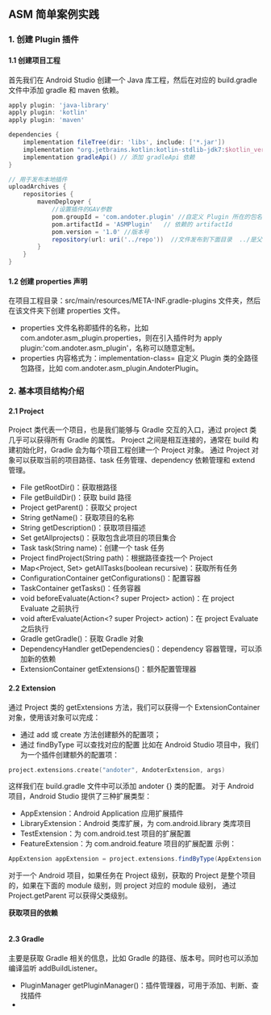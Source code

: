 ## ASM 简单案例实践

### 1. 创建 Plugin 插件
#### 1.1 创建项目工程
首先我们在 Android Studio 创建一个 Java 库工程，然后在对应的 build.gradle 文件中添加 gradle 和 maven 依赖。
```groovy
apply plugin: 'java-library'
apply plugin: 'kotlin'
apply plugin: 'maven'

dependencies {
    implementation fileTree(dir: 'libs', include: ['*.jar'])
    implementation "org.jetbrains.kotlin:kotlin-stdlib-jdk7:$kotlin_version"
    implementation gradleApi() // 添加 gradleApi 依赖
}

// 用于发布本地插件
uploadArchives {
    repositories {
        mavenDeployer {
            //设置插件的GAV参数
            pom.groupId = 'com.andoter.plugin' //自定义 Plugin 所在的包名
            pom.artifactId = 'ASMPlugin'   // 依赖的 artifactId
            pom.version = '1.0' //版本号
            repository(url: uri('../repo'))  //文件发布到下面目录  ../是父目录
        }
    }
}
```
#### 1.2 创建 properties 声明
在项目工程目录：src/main/resources/META-INF.gradle-plugins 文件夹，然后在该文件夹下创建 properties 文件。
- properties 文件名称即插件的名称，比如 com.andoter.asm_plugin.properties，则在引入插件时为 apply plugin:'com.andoter.asm_plugin'，名称可以随意定制。
- properties 内容格式为：implementation-class= 自定义 Plugin 类的全路径包路径，比如 com.andoter.asm_plugin.AndoterPlugin。

### 2. 基本项目结构介绍
#### 2.1 Project 
Project 类代表一个项目，也是我们能够与 Gradle 交互的入口，通过 project 类几乎可以获得所有 Gradle 的属性。
Project 之间是相互连接的，通常在 build 构建初始化时，Gradle 会为每个项目工程创建一个 Project 对象。
通过 Project 对象可以获取当前的项目路径、task 任务管理、dependency 依赖管理和 extend 管理。
- File getRootDir()：获取根路径
- File getBuildDir()：获取 build 路径
- Project getParent()：获取父 project
- String getName()：获取项目的名称
- String getDescription()：获取项目描述
- Set<Project> getAllprojects()：获取包含此项目的项目集合
- Task task(String name)：创建一个 task 任务
- Project findProject(String path)：根据路径查找一个 Project
- Map<Project, Set<Task>> getAllTasks(boolean recursive)：获取所有任务
- ConfigurationContainer getConfigurations()：配置容器
- TaskContainer getTasks()：任务容器
- void beforeEvaluate(Action<? super Project> action)：在 project Evaluate 之前执行
- void afterEvaluate(Action<? super Project> action)：在 project Evaluate 之后执行
- Gradle getGradle()：获取 Gradle 对象
- DependencyHandler getDependencies()：dependency 容器管理，可以添加新的依赖
- ExtensionContainer getExtensions()：额外配置管理器

#### 2.2 Extension
通过 Project 类的 getExtensions 方法，我们可以获得一个 ExtensionContainer 对象，使用该对象可以完成：
- 通过 add 或 create 方法创建额外的配置项；
- 通过 findByType 可以查找对应的配置
比如在 Android Studio 项目中，我们为一个插件创建额外的配置项：
```kotlin
project.extensions.create("andoter", AndoterExtension, args)
```
这样我们在 build.gradle 文件中可以添加 andoter {} 类的配置。
对于 Android 项目，Android Studio 提供了三种扩展类型：
- AppExtension：Android Application 应用扩展插件
- LibraryExtension：Android 类库扩展，为 com.android.library 类库项目
- TestExtension：为 com.android.test 项目的扩展配置
- FeatureExtension：为 com.android.feature 项目的扩展配置
示例：
```groovy
AppExtension appExtension = project.extensions.findByType(AppExtension.class)
```

对于一个 Android 项目，如果任务在 Project 级别，获取的 Project 是整个项目的，如果在下面的 module 级别，则 project 对应的 module 级别，
通过 Project.getParent 可以获得父类级别。

**获取项目的依赖**
```groovy

```

#### 2.3 Gradle

主要是获取 Gradle 相关的信息，比如 Gradle 的路径、版本号。同时也可以添加编译监听 addBuildListener。

- PluginManager getPluginManager()：插件管理器，可用于添加、判断、查找插件
- 